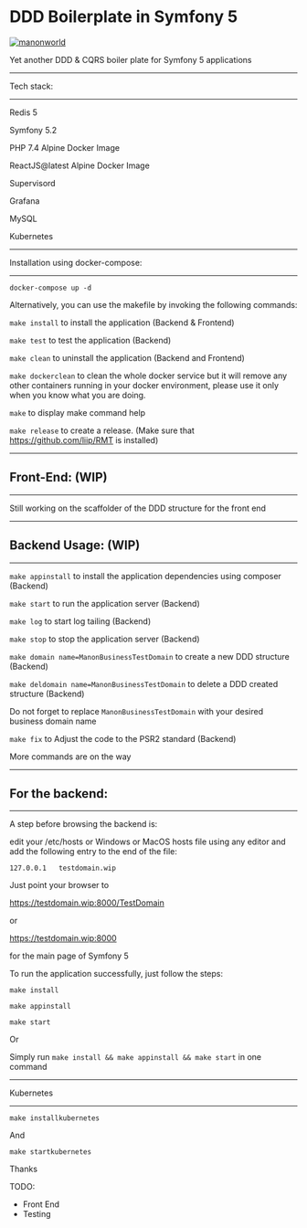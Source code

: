 # DDD Boilerplate in Symfony 5

[![manonworld](https://circleci.com/gh/manonworld/manon.svg?style=svg)](https://app.circleci.com/pipelines/github/manonworld/manon/47/workflows/f4c8b468-1c7e-4630-a0e7-2d673a731834/jobs/60)

Yet another DDD & CQRS boiler plate for Symfony 5 applications


________________________________________________________________________________
Tech stack:
________________________________________________________________________________

Redis 5

Symfony 5.2

PHP 7.4 Alpine Docker Image

ReactJS@latest Alpine Docker Image

Supervisord

Grafana

MySQL

Kubernetes

________________________________________________________________________________
Installation using docker-compose:
________________________________________________________________________________

``` docker-compose up -d ```

Alternatively, you can use the makefile by invoking the following commands:

``` make install ``` to install the application (Backend & Frontend)

``` make test ``` to test the application (Backend)

``` make clean ``` to uninstall the application (Backend and Frontend)

``` make dockerclean ``` to clean the whole docker service but it will remove any other containers running in your docker environment, please use it only when you know what you are doing.

``` make ``` to display make command help

``` make release ``` to create a release. (Make sure that https://github.com/liip/RMT is installed)


________________________________________________________________________________
## Front-End: (WIP)
________________________________________________________________________________

Still working on the scaffolder of the DDD structure for the front end


________________________________________________________________________________
## Backend Usage: (WIP)
________________________________________________________________________________

``` make appinstall ``` to install the application dependencies using composer (Backend)

``` make start ``` to run the application server (Backend)

``` make log ``` to start log tailing (Backend)

``` make stop ``` to stop the application server (Backend)

``` make domain name=ManonBusinessTestDomain ``` to create a new DDD structure (Backend)

``` make deldomain name=ManonBusinessTestDomain ``` to delete a DDD created structure (Backend)

Do not forget to replace ``` ManonBusinessTestDomain ``` with your desired business domain name

``` make fix ``` to Adjust the code to the PSR2 standard (Backend)

More commands are on the way


________________________________________________________________________________
## For the backend:
________________________________________________________________________________

A step before browsing the backend is:

edit your /etc/hosts or Windows or MacOS hosts file using any editor and add the following entry to the end of the file:

``` 127.0.0.1   testdomain.wip ```

Just point your browser to 

https://testdomain.wip:8000/TestDomain 

or 

https://testdomain.wip:8000 

for the main page of Symfony 5

To run the application successfully, just follow the steps:

``` make install ```

``` make appinstall ```

``` make start ```

Or

Simply run ``` make install && make appinstall && make start ``` in one command



________________________________________________________________________________
Kubernetes
________________________________________________________________________________

``` make installkubernetes ```

And

``` make startkubernetes ```


Thanks


TODO:
 - Front End
 - Testing

